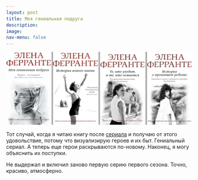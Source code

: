 ```yaml
---
layout: post
title: Моя гениальная подруга
description:
image: 
nav-menu: false
---
```


![&#x41D;&#x435;&#x430;&#x43F;&#x43E;&#x43B;&#x438;&#x442;&#x430;&#x43D;&#x441;&#x43A;&#x438;&#x439; &#x43A;&#x432;&#x430;&#x440;&#x442;&#x435;&#x442;](../.gitbook/assets/my-brilliant-friend.png)

Тот случай, когда я читаю книгу после [сериала](https://www.imdb.com/title/tt7278862/) и получаю от этого удовольствие, потому что визуализирую героев и их быт. Гениальный сериал. А теперь еще герои раскрываются по-новому. Наконец, я могу объяснить их поступки.

Не выдержал и включил заново первую серию первого сезона. Точно, красиво, атмосферно.

